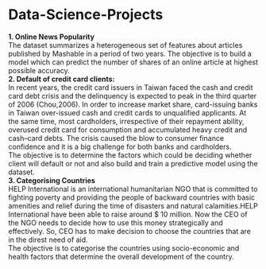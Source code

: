# Data-Science-Projects
<strong>1. Online News Popularity</strong><br>
The dataset summarizes a heterogeneous set of features about articles published by Mashable in a period of two years. The objective is to build a model which can predict the number of shares of an online article at highest possible accuracy.<br>
<strong>2. Default of credit card clients:</strong><br>
In recent years, the credit card issuers in Taiwan faced the cash and credit card debt crisis and the delinquency is expected to peak in the third quarter of 2006 (Chou,2006). In order to increase market share, card-issuing banks in Taiwan over-issued cash and credit cards to unqualified applicants. At the same time, most cardholders, irrespective of their repayment ability, overused credit card for consumption and accumulated heavy credit and cash–card debts. The crisis caused the blow to consumer finance confidence and it is a big challenge for both banks and cardholders.<br>
The objective is to determine the factors which could be deciding whether client will default or not and also build and train a predictive model using the dataset.<br>
<strong>3. Categorising Countries</strong><br>
HELP International is an international humanitarian NGO that is committed to fighting poverty and providing the people of backward countries with basic amenities and relief during the time of disasters and natural calamities.HELP International have been able to raise around $ 10 million. Now the CEO of the NGO needs to decide how to use this money strategically and effectively. So, CEO has to make decision to choose the countries that are in the direst need of aid.<br>
The objective is to categorise the countries using socio-economic and health factors that determine the overall development of the country.
